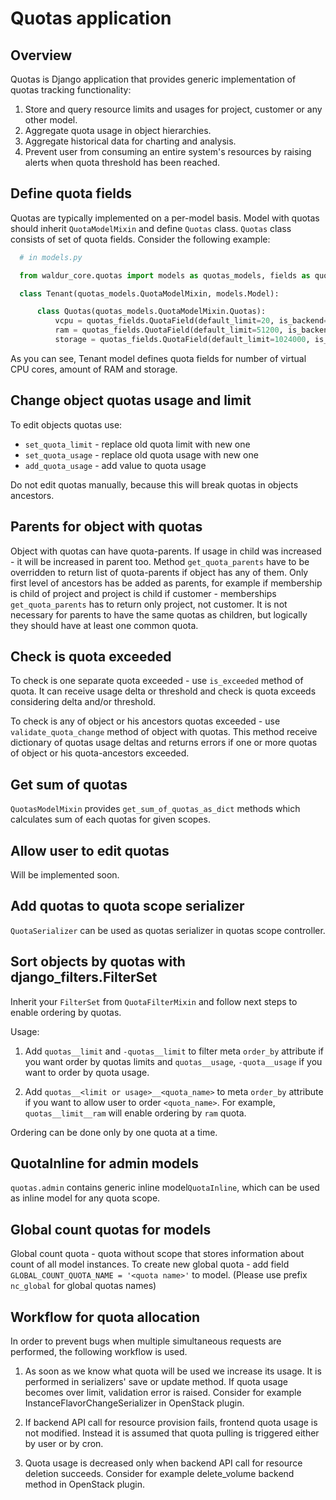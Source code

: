 # Quotas application

## Overview

Quotas is Django application that provides generic implementation of quotas tracking functionality:

1. Store and query resource limits and usages for project, customer or any other model.
2. Aggregate quota usage in object hierarchies.
3. Aggregate historical data for charting and analysis.
4. Prevent user from consuming an entire system's resources by
  raising alerts when quota threshold has been reached.

## Define quota fields

Quotas are typically implemented on a per-model basis.
Model with quotas should inherit ``QuotaModelMixin`` and define ``Quotas`` class.
```Quotas``` class consists of set of quota fields. Consider the following example:

```python
  # in models.py

  from waldur_core.quotas import models as quotas_models, fields as quotas_fields

  class Tenant(quotas_models.QuotaModelMixin, models.Model):

      class Quotas(quotas_models.QuotaModelMixin.Quotas):
          vcpu = quotas_fields.QuotaField(default_limit=20, is_backend=True)
          ram = quotas_fields.QuotaField(default_limit=51200, is_backend=True)
          storage = quotas_fields.QuotaField(default_limit=1024000, is_backend=True)
```

As you can see, Tenant model defines quota fields for number of virtual CPU cores, amount of RAM and storage.

## Change object quotas usage and limit

To edit objects quotas use:

* ``set_quota_limit`` - replace old quota limit with new one
* ``set_quota_usage`` - replace old quota usage with new one
* ``add_quota_usage`` - add value to quota usage

Do not edit quotas manually, because this will break quotas in objects ancestors.

## Parents for object with quotas

Object with quotas can have quota-parents. If usage in child was increased - it will be increased in parent too.
Method ``get_quota_parents`` have to be overridden to return list of quota-parents if object has any of them.
Only first level of ancestors has be added as parents, for example if membership is child of project and project
is child if customer - memberships ``get_quota_parents`` has to return only project, not customer.
It is not necessary for parents to have the same quotas as children, but logically they should have at least one
common quota.

## Check is quota exceeded

To check is one separate quota exceeded - use ``is_exceeded`` method of quota.  It can receive usage delta or
threshold and check is quota exceeds considering delta and/or threshold.

To check is any of object or his ancestors quotas exceeded - use ``validate_quota_change`` method of object with quotas.
This method receive dictionary of quotas usage deltas and returns errors if one or more quotas of object or his
quota-ancestors exceeded.

## Get sum of quotas

``QuotasModelMixin`` provides ``get_sum_of_quotas_as_dict`` methods which calculates sum of each quotas for given
scopes.

## Allow user to edit quotas

Will be implemented soon.

## Add quotas to quota scope serializer

``QuotaSerializer`` can be used as quotas serializer in quotas scope controller.

## Sort objects by quotas with django_filters.FilterSet

Inherit your ``FilterSet`` from ``QuotaFilterMixin`` and follow next steps to enable ordering by quotas.

Usage:

  1. Add ``quotas__limit`` and ``-quotas__limit`` to filter meta ``order_by`` attribute if you want order by quotas
    limits and ``quotas__usage``, ``-quota__usage`` if you want to order by quota usage.

  2. Add `quotas__<limit or usage>__<quota_name>` to meta `order_by` attribute if you want to allow user to order `<quota_name>`. For example, `quotas__limit__ram` will enable ordering by `ram` quota.

Ordering can be done only by one quota at a time.

## QuotaInline for admin models

``quotas.admin`` contains generic inline model``QuotaInline``, which can be used as inline model for any quota
scope.

## Global count quotas for models

Global count quota - quota without scope that stores information about count of all model instances.
To create new global quota - add field `GLOBAL_COUNT_QUOTA_NAME = '<quota name>'` to model.
(Please use prefix `nc_global` for global quotas names)

## Workflow for quota allocation

In order to prevent bugs when multiple simultaneous requests are performed, the following workflow is used.

1) As soon as we know what quota will be used we increase its usage.
  It is performed in serializers' save or update method.
  If quota usage becomes over limit, validation error is raised.
  Consider for example InstanceFlavorChangeSerializer in OpenStack plugin.

2) If backend API call for resource provision fails, frontend quota usage is not modified.
  Instead it is assumed that quota pulling is triggered either by user or by cron.

3) Quota usage is decreased only when backend API call for resource deletion succeeds.
  Consider for example delete_volume backend method in OpenStack plugin.
